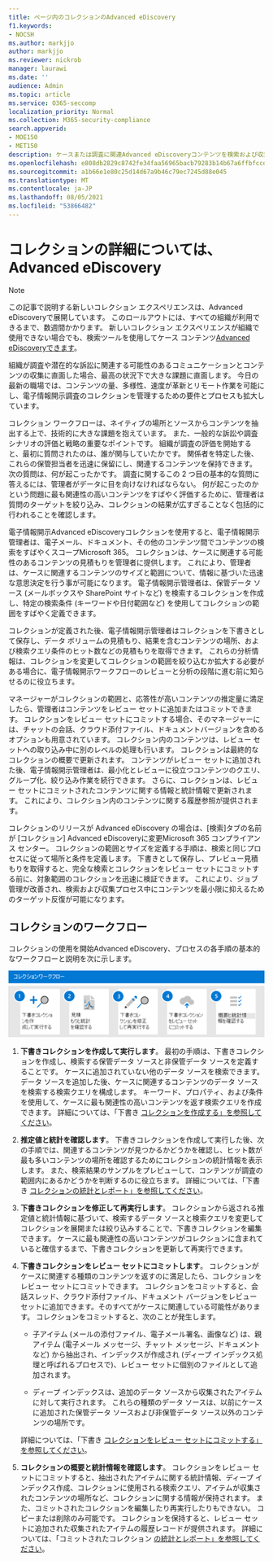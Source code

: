 ```yaml
---
title: ページ内のコレクションのAdvanced eDiscovery
f1.keywords:
- NOCSH
ms.author: markjjo
author: markjjo
ms.reviewer: nickrob
manager: laurawi
ms.date: ''
audience: Admin
ms.topic: article
ms.service: O365-seccomp
localization_priority: Normal
ms.collection: M365-security-compliance
search.appverid:
- MOE150
- MET150
description: ケースまたは調査に関連Advanced eDiscoveryコンテンツを検索および収集するには、ドキュメント内のコレクションを使用します。
ms.openlocfilehash: e808db2829c8742fe34faa56965bacb79283b14b67a6ffbfccd8c43c88f12bac
ms.sourcegitcommit: a1b66e1e80c25d14d67a9b46c79ec7245d88e045
ms.translationtype: MT
ms.contentlocale: ja-JP
ms.lasthandoff: 08/05/2021
ms.locfileid: "53866482"
---
```

# <a name="learn-about-collections-in-advanced-ediscovery"></a>コレクションの詳細については、Advanced eDiscovery

> [!NOTE]
> この記事で説明する新しいコレクション エクスペリエンスは、Advanced eDiscoveryで展開しています。 このロールアウトには、すべての組織が利用できるまで、数週間かかります。 新しいコレクション エクスペリエンスが組織で使用できない場合でも、検索ツールを使用してケース コンテンツ[Advanced eDiscoveryできます](create-search-to-collect-data.md)。

組織が調査や潜在的な訴訟に関連する可能性のあるコミュニケーションとコンテンツの収集に直面した場合、最高の状況下で大きな課題に直面します。 今日の最新の職場では、コンテンツの量、多様性、速度が革新とリモート作業を可能にし、電子情報開示調査のコレクションを管理するための要件とプロセスも拡大しています。

コレクション ワークフローは、ネイティブの場所とソースからコンテンツを抽出する上で、技術的に大きな課題を抱えています。 また、一般的な訴訟や調査シナリオの評価と戦略の重要なポイントです。 組織が調査の評価を開始すると、最初に質問されたのは、誰が関与していたかです。 関係者を特定した後、これらの保管担当者を迅速に保留にし、関連するコンテンツを保持できます。 次の質問は、何が起こったかです。 調査に関するこの 2 つ目の基本的な質問に答えるには、管理者がデータに目を向けなければならない。 何が起こったのかという問題に最も関連性の高いコンテンツをすばやく評価するために、管理者は質問のターゲットを絞り込み、コレクションの結果が広すぎることなく包括的に行われることを確認します。

電子情報開示Advanced eDiscoveryコレクションを使用すると、電子情報開示管理者は、電子メール、ドキュメント、その他のコンテンツ間でコンテンツの検索をすばやくスコープMicrosoft 365。 コレクションは、ケースに関連する可能性のあるコンテンツの見積もりを管理者に提供します。 これにより、管理者は、ケースに関連するコンテンツのサイズと範囲について、情報に基づいた迅速な意思決定を行う事が可能になります。 電子情報開示管理者は、保管データ ソース (メールボックスや SharePoint サイトなど) を検索するコレクションを作成し、特定の検索条件 (キーワードや日付範囲など) を使用してコレクションの範囲をすばやく定義できます。

コレクションが定義された後、電子情報開示管理者はコレクションを下書きとして保存し、データ ボリュームの見積もり、結果を含むコンテンツの場所、および検索クエリ条件のヒット数などの見積もりを取得できます。 これらの分析情報は、コレクションを変更してコレクションの範囲を絞り込むか拡大する必要がある場合に、電子情報開示ワークフローのレビューと分析の段階に進む前に知らせるのに役立ちます。

マネージャーがコレクションの範囲と、応答性が高いコンテンツの推定量に満足したら、管理者はコンテンツをレビュー セットに追加またはコミットできます。  コレクションをレビュー セットにコミットする場合、そのマネージャーには、チャットの会話、クラウド添付ファイル、ドキュメントバージョンを含めるオプションも用意されています。 コレクション内のコンテンツは、レビュー セットへの取り込み中に別のレベルの処理も行います。 コレクションは最終的なコレクションの概要で更新されます。 コンテンツがレビュー セットに追加された後、電子情報開示管理者は、最小化とレビューに役立つコンテンツのクエリ、グループ化、絞り込み作業を続行できます。 さらに、コレクションは、レビュー セットにコミットされたコンテンツに関する情報と統計情報で更新されます。 これにより、コレクション内のコンテンツに関する履歴参照が提供されます。

コレクションのリリースが Advanced eDiscovery の場合は、[検索]タブの名前が [コレクション]  Advanced eDiscoveryに変更Microsoft 365 コンプライアンス センター。 コレクションの範囲とサイズを定義する手順は、検索と同じプロセスに従って場所と条件を定義します。 下書きとして保存し、プレビュー見積もりを取得すると、完全な検索とコレクションをレビュー セットにコミットする前に、対象範囲のコレクションを迅速に検証できます。 これにより、ジョブ管理が改善され、検索および収集プロセス中にコンテンツを最小限に抑えるためのターゲット反復が可能になります。

## <a name="collections-workflow"></a>コレクションのワークフロー

コレクションの使用を開始Advanced eDiscovery、プロセスの各手順の基本的なワークフローと説明を次に示します。

![コレクション ワークフロー (Advanced eDiscovery](../media/CollectionsWorkflow.png)

1. **下書きコレクションを作成して実行します**。 最初の手順は、下書きコレクションを作成し、検索する保管データ ソースと非保管データ ソースを定義することです。 ケースに追加されていない他のデータ ソースを検索できます。 データ ソースを追加した後、ケースに関連するコンテンツのデータ ソースを検索する検索クエリを構成します。 キーワード、プロパティ、および条件を使用して、ケースに最も関連性の高いコンテンツを返す検索クエリを作成できます。 詳細については、「下書き [コレクションを作成する」を参照してください](create-draft-collection.md)。

2. **推定値と統計を確認します**。 下書きコレクションを作成して実行した後、次の手順では、関連するコンテンツが見つかるかどうかを確認し、ヒット数が最も多いコンテンツの場所を確認するためにコレクションの統計情報を表示します。 また、検索結果のサンプルをプレビューして、コンテンツが調査の範囲内にあるかどうかを判断するのに役立ちます。 詳細については、「下書き [コレクションの統計とレポート」を参照してください](collection-statistics-reports.md#statistics-and-reports-for-draft-collections)。

3. **下書きコレクションを修正して再実行します**。 コレクションから返される推定値と統計情報に基づいて、検索するデータ ソースと検索クエリを変更してコレクションを展開または絞り込みすることで、下書きコレクションを編集できます。 ケースに最も関連性の高いコンテンツがコレクションに含まれていると確信するまで、下書きコレクションを更新して再実行できます。

4. **下書きコレクションをレビュー セットにコミットします**。 コレクションがケースに関連する種類のコンテンツを返すのに満足したら、コレクションをレビュー セットにコミットできます。 コレクションをコミットすると、会話スレッド、クラウド添付ファイル、ドキュメント バージョンをレビュー セットに追加できます。そのすべてがケースに関連している可能性があります。 コレクションをコミットすると、次のことが発生します。

   - 子アイテム (メールの添付ファイル、電子メール署名、画像など) は、親アイテム (電子メール メッセージ、チャット メッセージ、ドキュメントなど) から抽出され、インデックスが作成され (ディープ インデックス処理と呼ばれるプロセスで)、レビュー セットに個別のファイルとして追加されます。

   - ディープ インデックスは、追加のデータ ソースから収集されたアイテムに対して実行されます。 これらの種類のデータ ソースは、以前にケースに追加された保管データ ソースおよび非保管データ ソース以外のコンテンツの場所です。

   詳細については、「下書き [コレクションをレビュー セットにコミットする」を参照してください](commit-draft-collection.md)。

5. **コレクションの概要と統計情報を確認します**。 コレクションをレビュー セットにコミットすると、抽出されたアイテムに関する統計情報、ディープ インデックス作成、コレクションに使用される検索クエリ、アイテムが収集されたコンテンツの場所など、コレクションに関する情報が保持されます。 また、コミットされたコレクションを編集したり再実行したりもできない。 コピーまたは削除のみ可能です。 コレクションを保持すると、レビュー セットに追加された収集されたアイテムの履歴レコードが提供されます。 詳細については、「コミットされたコレクション [の統計とレポート」を参照してください](collection-statistics-reports.md#statistics-and-reports-for-committed-collections)。
